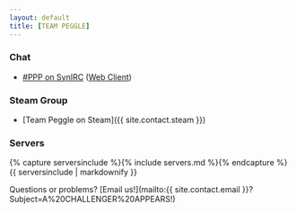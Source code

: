 ```yaml
---
layout: default
title: [TEAM PEGGLE]
---
```


### Chat
* [#PPP on SynIRC](irc://irc.synirc.net/ppp) ([Web Client](/irc/))

### Steam Group
* [Team Peggle on Steam]({{ site.contact.steam }})

### Servers
{% capture serversinclude %}{% include servers.md %}{% endcapture %}
{{ serversinclude | markdownify }}

Questions or problems?
[Email us!](mailto:{{ site.contact.email }}?Subject=A%20CHALLENGER%20APPEARS!)
